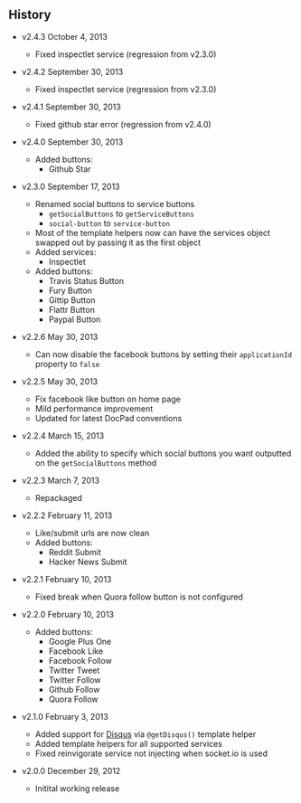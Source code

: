 ## History

- v2.4.3 October 4, 2013
	- Fixed inspectlet service (regression from v2.3.0)

- v2.4.2 September 30, 2013
	- Fixed inspectlet service (regression from v2.3.0)

- v2.4.1 September 30, 2013
	- Fixed github star error (regression from v2.4.0)

- v2.4.0 September 30, 2013
	- Added buttons:
		- Github Star

- v2.3.0 September 17, 2013
	- Renamed social buttons to service buttons
		- `getSocialButtons` to `getServiceButtons`
		- `social-button` to `service-button`
	- Most of the template helpers now can have the services object swapped out by passing it as the first object
	- Added services:
		- Inspectlet
	- Added buttons:
		- Travis Status Button
		- Fury Button
		- Gittip Button
		- Flattr Button
		- Paypal Button

- v2.2.6 May 30, 2013
	- Can now disable the facebook buttons by setting their `applicationId` property to `false`

- v2.2.5 May 30, 2013
	- Fix facebook like button on home page
	- Mild performance improvement
	- Updated for latest DocPad conventions

- v2.2.4 March 15, 2013
	- Added the ability to specify which social buttons you want outputted on the `getSocialButtons` method

- v2.2.3 March 7, 2013
	- Repackaged

- v2.2.2 February 11, 2013
	- Like/submit urls are now clean
	- Added buttons:
		- Reddit Submit
		- Hacker News Submit

- v2.2.1 February 10, 2013
	- Fixed break when Quora follow button is not configured

- v2.2.0 February 10, 2013
	- Added buttons:
		- Google Plus One
		- Facebook Like
		- Facebook Follow
		- Twitter Tweet
		- Twitter Follow
		- Github Follow
		- Quora Follow

- v2.1.0 February 3, 2013
	- Added support for [Disqus](http://disqus.com/) via `@getDisqus()` template helper
	- Added template helpers for all supported services
	- Fixed reinvigorate service not injecting when socket.io is used

- v2.0.0 December 29, 2012
	- Initital working release